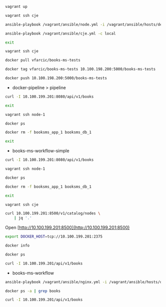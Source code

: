 ```bash
vagrant up

vagrant ssh cje

ansible-playbook /vagrant/ansible/node.yml -i /vagrant/ansible/hosts/dev

ansible-playbook /vagrant/ansible/cje.yml -c local

exit

vagrant ssh cje

docker pull vfarcic/books-ms-tests

docker tag vfarcic/books-ms-tests 10.100.198.200:5000/books-ms-tests

docker push 10.100.198.200:5000/books-ms-tests
```

* docker-pipeline > pipeline

```bash
curl -I 10.100.199.201:8080/api/v1/books

exit

vagrant ssh node-1

docker ps

docker rm -f booksms_app_1 booksms_db_1

exit
```

* books-ms-workflow-simple

```bash
curl -I 10.100.199.201:8080/api/v1/books

vagrant ssh node-1

docker ps

docker rm -f booksms_app_1 booksms_db_1

exit

vagrant ssh cje

curl 10.100.199.201:8500/v1/catalog/nodes \
    | jq '.'
```

Open [http://10.100.199.201:8500](http://10.100.199.201:8500)

```bash
export DOCKER_HOST=tcp://10.100.199.201:2375

docker info

docker ps

curl -I 10.100.199.201/api/v1/books
```

* books-ms-workflow

```bash
ansible-playbook /vagrant/ansible/nginx.yml -i /vagrant/ansible/hosts/dev

docker ps -a | grep books

curl -I 10.100.199.201/api/v1/books
```